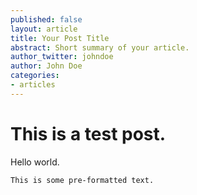 ```yaml
---
published: false
layout: article
title: Your Post Title
abstract: Short summary of your article.
author_twitter: johndoe
author: John Doe
categories:
- articles
---
```


# This is a test post.

Hello world.

	This is some pre-formatted text.
